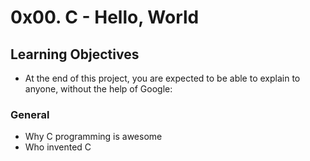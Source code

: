 # 0x00. C - Hello, World
## Learning Objectives
* At the end of this project, you are expected to be able to explain to anyone, without the help of Google:
### General
* Why C programming is awesome
* Who invented C
